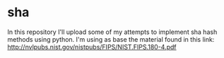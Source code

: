 # sha

In this repository I'll upload some of my attempts to implement sha hash methods using python.
I'm using as base the material found in this link:
http://nvlpubs.nist.gov/nistpubs/FIPS/NIST.FIPS.180-4.pdf
